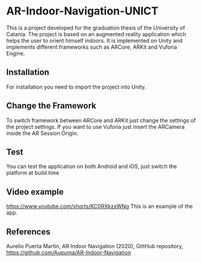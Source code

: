 # AR-Indoor-Navigation-UNICT
This is a project developed for the graduation thesis of the University of Catania.
The project is based on an augmented reality application which helps the user to orient himself indoors.
It is implemented on Unity and implements different frameworks such as ARCore, ARKit and Vuforia Engine.
## Installation
For installation you need to import the project into Unity.
## Change the Framework
To switch framework between ARCore and ARKit just change the settings of the project settings. 
If you want to use Vuforia just insert the ARCamera inside the AR Session Origin.
## Test
You can test the application on both Android and iOS, just switch the platform at build time
## Video example
https://www.youtube.com/shorts/KC0RXkzxWNg This is an example of the app.
## References
Aurelio Puerta Martín, AR Indoor Navigation (2020), GittHub repository, https://github.com/Aupuma/AR-Indoor-Navigation
